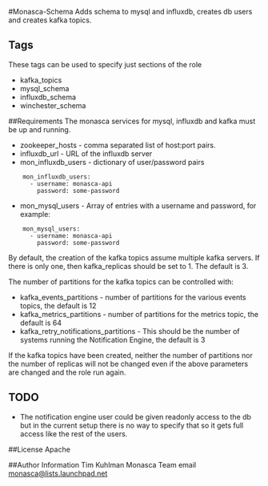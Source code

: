 #Monasca-Schema
Adds schema to mysql and influxdb, creates db users and creates kafka topics.

## Tags
These tags can be used to specify just sections of the role
- kafka_topics
- mysql_schema
- influxdb_schema
- winchester_schema

##Requirements
The monasca services for mysql, influxdb and kafka must be up and running.
- zookeeper_hosts - comma separated list of host:port pairs.
- influxdb_url - URL of the influxdb server
- mon_influxdb_users - dictionary of user/password pairs
```
    mon_influxdb_users:
      - username: monasca-api
        password: some-password
```
- mon_mysql_users - Array of entries with a username and password, for example:
```
    mon_mysql_users:
      - username: monasca-api
        password: some-password
```

By default, the creation of the kafka topics assume multiple kafka servers. If there is only one, then
kafka_replicas should be set to 1. The default is 3.

The number of partitions for the kafka topics can be controlled with:
- kafka_events_partitions - number of partitions for the various events topics, the default is 12
- kafka_metrics_partitions - number of partitions for the metrics topic, the default is 64
- kafka_retry_notifications_partitions - This should be the number of systems running the Notification Engine, the default is 3

If the kafka topics have been created, neither the number of partitions nor the number of replicas will not be
changed even if the above parameters are changed and the role run again.

## TODO
- The notification engine user could be given readonly access to the db but in the current setup there is no way
  to specify that so it gets full access like the rest of the users.

##License
Apache

##Author Information
Tim Kuhlman
Monasca Team email monasca@lists.launchpad.net
